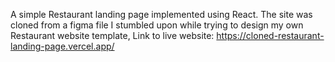 A simple Restaurant landing page implemented using React.
The site was cloned from a figma file I stumbled upon while trying to design my own Restaurant website template,
Link to live website: https://cloned-restaurant-landing-page.vercel.app/

